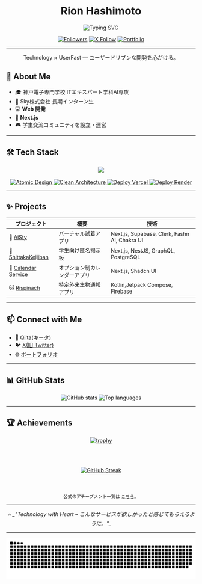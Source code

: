 <div align="center">

# Rion Hashimoto

<img src="https://readme-typing-svg.demolab.com?font=Fira+Code&size=24&pause=1000&color=3b82f6&width=435&lines=Web+Engineer+%7C+Next.js" alt="Typing SVG" />

[![Followers](https://img.shields.io/github/followers/rion0918?label=Followers&style=flat&color=3b82f6)](https://github.com/rion0918?tab=followers)
[![X Follow](https://img.shields.io/twitter/follow/_rion0918?style=flat&color=0ea5e9&logo=x&logoColor=white&label=Follow)](https://x.com/rioi7_0918?s=21)
[![Portfolio](https://img.shields.io/badge/Portfolio-Open-6366f1?style=flat&logo=vercel&logoColor=white)](#)

---

Technology × UserFast — ユーザードリブンな開発を心がける。

</div>

## 🚀 About Me

- 🎓 神戸電子専門学校 ITエキスパート学科AI専攻
- 🏢 Sky株式会社 長期インターン生
- 💻 **Web 開発** 
- 🌱 **Next.js** 
- 🎮 学生交流コミュニティを設立・運営

---

## 🛠️ Tech Stack

<p align="center">
  <img src="https://skillicons.dev/icons?i=typescript,nextjs,react,nestjs,go,html,css,scss,kotlin,python,graphql,postgres,supabase,firebase,vercel,chakraui,shadcn&perline=9" />
</p>

<p align="center">
  <a href="https://shields.io/category/methodology" target="_blank" rel="noopener noreferrer">
    <img src="https://img.shields.io/badge/Methodology-Atomic%20Design-4caf50?style=flat&logo=figma&logoColor=white" alt="Atomic Design" />
  </a>
  <a href="https://shields.io/category/methodology" target="_blank" rel="noopener noreferrer">
    <img src="https://img.shields.io/badge/Methodology-Clean%20Architecture-2196f3?style=flat&logo=architecture&logoColor=white" alt="Clean Architecture" />
  </a>
  <a href="https://vercel.com/" target="_blank" rel="noopener noreferrer">
    <img src="https://img.shields.io/badge/Deploy-Vercel-000000?style=flat&logo=vercel&logoColor=white" alt="Deploy Vercel" />
  </a>
  <a href="https://render.com/" target="_blank" rel="noopener noreferrer">
    <img src="https://img.shields.io/badge/Deploy-Render-20c997?style=flat&logo=render&logoColor=white" alt="Deploy Render" />
  </a>
</p>

---

## ✨ Projects

| プロジェクト             | 概要                               | 技術                         |
| ------------------------ | ---------------------------------- | ---------------------------- |
| 👕 [AiSty](https://github.com/rion0918/Aisty.git)            | バーチャル試着アプリ          | Next.js, Supabase, Clerk, Fashn AI, Chakra UI   |
| 📝 [ShittakaKeijiban](https://github.com/HigawariKaisendonn/ShittakaKeijiban_Front.git) | 学生向け匿名掲示板                 | Next.js, NestJS, GraphQL, PostgreSQL  |
| 📅 [Calendar Service](https://github.com/TokujyouKaisennDonnburi/calendar-front.git) | オプション制カレンダーアプリ   | Next.js, Shadcn UI |
| 🐱 [Rispinach](https://github.com/rion0918/Rispinach.git) | 特定外来生物通報アプリ   | Kotlin,Jetpack Compose, Firebase |

---

## 📫 Connect with Me

- 💼 [Qiita(キータ)](https://qiita.com/Kao0918)
- 🐦 [X(旧 Twitter)](https://x.com/rioi7_0918?s=21)
- 🌐 [ポートフォリオ](https://bento.me/rio-messi)

---

## 📊 GitHub Stats

<div align="center">
  <img src="https://github-readme-stats.vercel.app/api?username=rion0918&show_icons=true&hide_title=true&hide_border=true&bg_color=00000000&title_color=3b82f6&text_color=a1a1aa&icon_color=3b82f6" alt="GitHub stats" height="150"/>
  <img src="https://github-readme-stats.vercel.app/api/top-langs/?username=rion0918&layout=compact&hide_border=true&bg_color=00000000&title_color=3b82f6&text_color=a1a1aa" alt="Top languages" height="150"/>
</div>

---

## 🏆 Achievements

<div align="center">

  <!-- GitHub Profile Trophy -->
  <a href="https://github.com/ryo-ma/github-profile-trophy">
    <img src="https://github-profile-trophy.vercel.app/?username=rion0918&theme=algolia&column=6&margin-w=8&margin-h=8" alt="trophy" />
  </a>

<br/><br/>

  <!-- GitHub Streak（連続記録カード：任意） -->
  <a href="https://git.io/streak-stats">
    <img src="https://streak-stats.demolab.com?user=rion0918&hide_border=true&background=FFFFFF00&ring=3b82f6&fire=3b82f6&currStreakLabel=3b82f6" alt="GitHub Streak"/>
  </a>

<br/><br/>
<sub>公式のアチーブメント一覧は <a href="https://github.com/users/rion0918/achievements">こちら</a>。</sub>

</div>

---

<div align="center">
  <em>⭐️ _"Technology with Heart – こんなサービスが欲しかったと感じてもらえるように。"_</em>
</div>

---

<div align="center">
  <img src="https://raw.githubusercontent.com/Platane/snk/output/github-contribution-grid-snake.svg" alt="GitHub Contribution Snake" />
</div>

